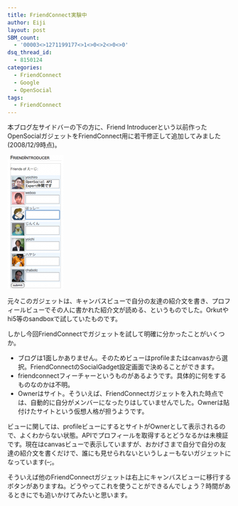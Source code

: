 ```yaml
---
title: FriendConnect実験中
author: Eiji
layout: post
SBM_count:
  - '00003<>1271199177<>1<>0<>2<>0<>0'
dsq_thread_id:
  - 8150124
categories:
  - FriendConnect
  - Google
  - OpenSocial
tags:
  - FriendConnect
---
```

本ブログ左サイドバーの下の方に、Friend Introducerという以前作ったOpenSocialガジェットをFriendConnect用に若干修正して追加してみました(2008/12/9時点)。

[<img class="alignnone size-medium wp-image-265" title="e38394e382afe38381e383a3-1" src="/images/2008/12/e38394e382afe38381e383a3-1-126x300.png" alt="" width="126" height="300" />][1]

元々このガジェットは、キャンバスビューで自分の友達の紹介文を書き、プロフィールビューでその人に書かれた紹介文が読める、というものでした。Orkutやhi5等のsandboxで試していたものです。

しかし今回FriendConnectでガジェットを試して明確に分かったことがいくつか。

*   ブログは1面しかありません。そのためビューはprofileまたはcanvasから選択。FriendConnectのSocialGadget設定画面で決めることができます。
*   friendconnectフィーチャーというものがあるようです。具体的に何をするものなのかは不明。
*   Ownerはサイト。そういえば、FriendConnectガジェットを入れた時点では、自動的に自分がメンバーになったりはしていませんでした。Ownerは貼付けたサイトという仮想人格が担うようです。

ビューに関しては、profileビューにするとサイトがOwnerとして表示されるので、よくわからない状態。APIでプロフィールを取得するとどうなるかは未検証です。現在はcanvasビューで表示していますが、おかげさまで自分で自分の友達の紹介文を書くだけで、誰にも見せられないというしょーもないガジェットになっています(&#8211;;。

そういえば他のFriendConnectガジェットは右上にキャンバスビューに移行するボタンがありますね。どうやってこれを使うことができるんでしょう？時間があるときにでも追いかけてみたいと思います。

 [1]: /images/2008/12/e38394e382afe38381e383a3-1.png